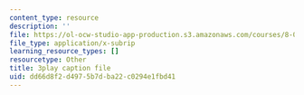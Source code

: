 ```yaml
---
content_type: resource
description: ''
file: https://ol-ocw-studio-app-production.s3.amazonaws.com/courses/8-01sc-classical-mechanics-fall-2016/dd66d8f2d4975b7dba22c0294e1fbd41_nfawe03nvAY.vtt
file_type: application/x-subrip
learning_resource_types: []
resourcetype: Other
title: 3play caption file
uid: dd66d8f2-d497-5b7d-ba22-c0294e1fbd41
---
```

